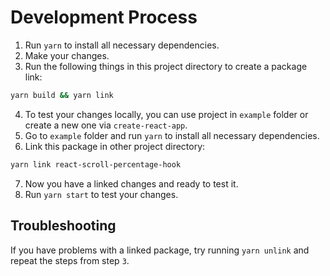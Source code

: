 # Development Process

1. Run `yarn` to install all necessary dependencies.
2. Make your changes.
3. Run the following things in this project directory to create a package link:
```bash
yarn build && yarn link
```
4. To test your changes locally, you can use project in `example` folder or create a new one via `create-react-app`.
5. Go to `example` folder and run `yarn` to install all necessary dependencies.
6. Link this package in other project directory:
```bash
yarn link react-scroll-percentage-hook
```
7. Now you have a linked changes and ready to test it.
8. Run `yarn start` to test your changes.

## Troubleshooting

If you have problems with a linked package, try running `yarn unlink` and repeat the steps from step `3`.
